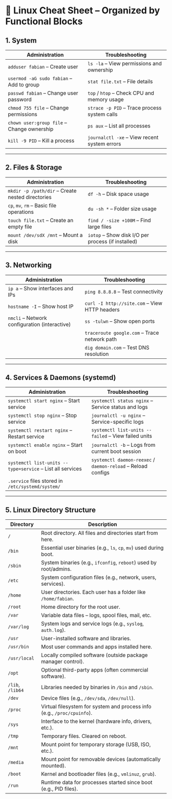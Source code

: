 # 🧠 Linux Cheat Sheet – Organized by Functional Blocks

## 1. System

| Administration                             | Troubleshooting                              |
| ------------------------------------------ | -------------------------------------------- |
| `adduser fabian` – Create user             | `ls -la` – View permissions and ownership    |
| `usermod -aG sudo fabian` – Add to group   | `stat file.txt` – File details               |
| `passwd fabian` – Change user password     | `top` / `htop` – Check CPU and memory usage  |
| `chmod 755 file` – Change permissions      | `strace -p PID` – Trace process system calls |
| `chown user:group file` – Change ownership | `ps aux` – List all processes                |
| `kill -9 PID` – Kill a process             | `journalctl -xe` – View recent system errors |

---

## 2. Files & Storage

| Administration                                   | Troubleshooting                                    |
| ------------------------------------------------ | -------------------------------------------------- |
| `mkdir -p /path/dir` – Create nested directories | `df -h` – Disk space usage                         |
| `cp`, `mv`, `rm` – Basic file operations         | `du -sh *` – Folder size usage                     |
| `touch file.txt` – Create an empty file          | `find / -size +100M` – Find large files            |
| `mount /dev/sdX /mnt` – Mount a disk             | `iotop` – Show disk I/O per process (if installed) |

---

## 3. Networking

| Administration                                | Troubleshooting                               |
| --------------------------------------------- | --------------------------------------------- |
| `ip a` – Show interfaces and IPs              | `ping 8.8.8.8` – Test connectivity            |
| `hostname -I` – Show host IP                  | `curl -I http://site.com` – View HTTP headers |
| `nmcli` – Network configuration (interactive) | `ss -tulwn` – Show open ports                 |
|                                               | `traceroute google.com` – Trace network path  |
|                                               | `dig domain.com` – Test DNS resolution        |

---

## 4. Services & Daemons (systemd)

| Administration                                            | Troubleshooting                                              |
| --------------------------------------------------------- | ------------------------------------------------------------ |
| `systemctl start nginx` – Start service                   | `systemctl status nginx` – Service status and logs           |
| `systemctl stop nginx` – Stop service                     | `journalctl -u nginx` – Service-specific logs                |
| `systemctl restart nginx` – Restart service               | `systemctl list-units --failed` – View failed units          |
| `systemctl enable nginx` – Start on boot                  | `journalctl -b` – Logs from current boot session             |
| `systemctl list-units --type=service` – List all services | `systemctl daemon-reexec` / `daemon-reload` – Reload configs |
| `.service` files stored in `/etc/systemd/system/`         |                                                              |

---

## 5. Linux Directory Structure

| Directory        | Description                                                             |
| ---------------- | ----------------------------------------------------------------------- |
| `/`              | Root directory. All files and directories start from here.              |
| `/bin`           | Essential user binaries (e.g., `ls`, `cp`, `mv`) used during boot.      |
| `/sbin`          | System binaries (e.g., `ifconfig`, `reboot`) used by root/admins.       |
| `/etc`           | System configuration files (e.g., network, users, services).            |
| `/home`          | User directories. Each user has a folder like `/home/fabian`.           |
| `/root`          | Home directory for the root user.                                       |
| `/var`           | Variable data files – logs, spool files, mail, etc.                     |
| `/var/log`       | System logs and service logs (e.g., `syslog`, `auth.log`).              |
| `/usr`           | User-installed software and libraries.                                  |
| `/usr/bin`       | Most user commands and apps installed here.                             |
| `/usr/local`     | Locally compiled software (outside package manager control).            |
| `/opt`           | Optional third-party apps (often commercial software).                  |
| `/lib`, `/lib64` | Libraries needed by binaries in `/bin` and `/sbin`.                     |
| `/dev`           | Device files (e.g., `/dev/sda`, `/dev/null`).                           |
| `/proc`          | Virtual filesystem for system and process info (e.g., `/proc/cpuinfo`). |
| `/sys`           | Interface to the kernel (hardware info, drivers, etc.).                 |
| `/tmp`           | Temporary files. Cleared on reboot.                                     |
| `/mnt`           | Mount point for temporary storage (USB, ISO, etc.).                     |
| `/media`         | Mount point for removable devices (automatically mounted).              |
| `/boot`          | Kernel and bootloader files (e.g., `vmlinuz`, `grub`).                  |
| `/run`           | Runtime data for processes started since boot (e.g., PID files).        |
